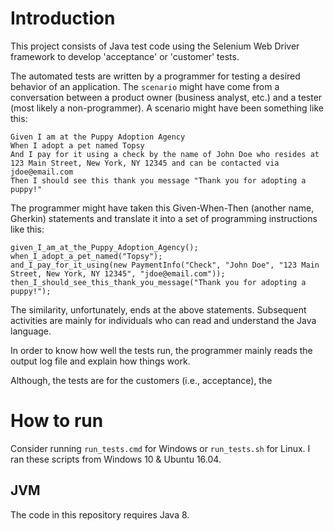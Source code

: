 # Introduction
This project consists of Java test code using the Selenium Web Driver framework
to develop 'acceptance' or 'customer' tests.

The automated tests are written by a programmer for testing a desired behavior
of an application. The `scenario` might have come from a conversation between
a product owner (business analyst, etc.) and a tester (most likely a 
non-programmer). A scenario might have been something like this:

```
Given I am at the Puppy Adoption Agency
When I adopt a pet named Topsy
And I pay for it using a check by the name of John Doe who resides at 123 Main Street, New York, NY 12345 and can be contacted via jdoe@email.com
Then I should see this thank you message "Thank you for adopting a puppy!"
```
The programmer might have taken this Given-When-Then (another name, Gherkin) 
statements and translate it into a set of programming instructions like this:

```
given_I_am_at_the_Puppy_Adoption_Agency();
when_I_adopt_a_pet_named("Topsy");
and_I_pay_for_it_using(new PaymentInfo("Check", "John Doe", "123 Main Street, New York, NY 12345", "jdoe@email.com"));
then_I_should_see_this_thank_you_message("Thank you for adopting a puppy!");
```

The similarity, unfortunately, ends at the above statements. Subsequent activities
are mainly for individuals who can read and understand the Java language.

In order to know how well the tests run, the programmer mainly reads the output
log file and explain how things work.

Although, the tests are for the customers (i.e., acceptance), the 

# How to run
Consider running `run_tests.cmd` for Windows or `run_tests.sh` for 
Linux. I ran these scripts from Windows 10 & Ubuntu 16.04.

## JVM
The code in this repository requires Java 8.

